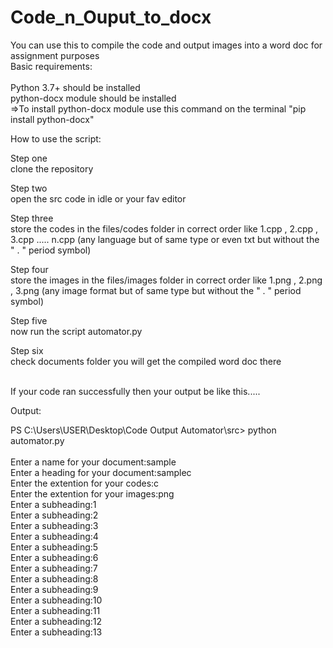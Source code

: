 # Code_n_Ouput_to_docx

You can use this to compile the code and output images into a word doc for assignment purposes <br/>
Basic requirements: <br/> <br/> 
    Python 3.7+ should be installed <br/>
    python-docx module should be installed <br/>
    =>To install python-docx module use this command on the terminal "pip install python-docx" <br/>
    
How to use the script: <br/>

Step one <br/>
clone the repository <br/>

Step two <br/>
open the src code in idle or your fav editor <br/>

Step three <br/>
store the codes in the files/codes folder in correct order like 1.cpp , 2.cpp , 3.cpp ..... n.cpp (any language but of same type or even txt but without the " . " period symbol) <br/>

Step four  <br/>
store the images in the files/images folder in correct order like 1.png , 2.png , 3.png (any image format but of same type but without the " . " period symbol) <br/>

Step five <br/>
now run the script automator.py <br/>

Step six <br/>
check documents folder you will get the compiled word doc there <br/><br/>



If your code ran successfully then your output be like this.....<br/>

Output:<br/>

PS C:\Users\USER\Desktop\Code Output Automator\src> python automator.py     <br/>  
Enter a name for your document:sample <br/>
Enter a heading for your document:samplec <br/>
Enter the extention for your codes:c <br/>
Enter the extention for your images:png <br/>
Enter a subheading:1 <br/>
Enter a subheading:2 <br/>
Enter a subheading:3 <br/>
Enter a subheading:4 <br/>
Enter a subheading:5 <br/>
Enter a subheading:6 <br/>
Enter a subheading:7 <br/>
Enter a subheading:8 <br/>
Enter a subheading:9 <br/>
Enter a subheading:10 <br/>
Enter a subheading:11 <br/>
Enter a subheading:12 <br/>
Enter a subheading:13 <br/>
<br/><br/><br/>

